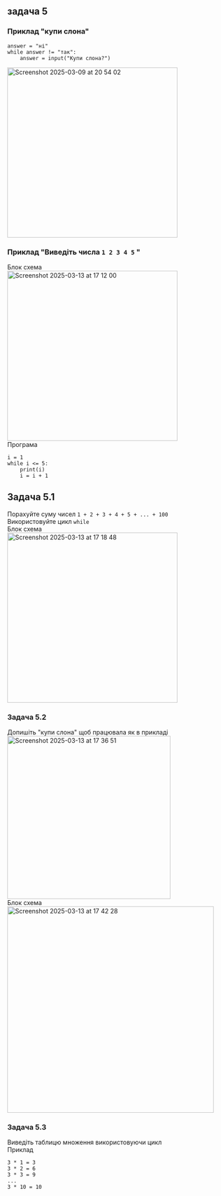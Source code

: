 ## задача 5

### Приклад "купи слона"
   
    answer = "ні"
    while answer != "так":
        answer = input("Купи слона?")

<img width="389" alt="Screenshot 2025-03-09 at 20 54 02" src="https://github.com/user-attachments/assets/f874a337-a58e-4c6e-9580-1128ef15bb37" />

### Приклад "Виведіть числа `1 2 3 4 5` "  
Блок схема  
<img width="389" alt="Screenshot 2025-03-13 at 17 12 00" src="https://github.com/user-attachments/assets/3724f9ee-4a5b-48bf-88c0-e56f1378dff7" />  
Програма    

    i = 1
    while i <= 5:
        print(i)
        i = i + 1

## Задача 5.1
Порахуйте суму чисел `1 + 2 + 3 + 4 + 5 + ... + 100`  
Використовуйте цикл `while`  
Блок схема  
<img width="389" alt="Screenshot 2025-03-13 at 17 18 48" src="https://github.com/user-attachments/assets/10dca682-3c0c-4d52-af45-d42186206f17" />  

### Задача 5.2
Допишіть "купи слона" щоб працювала як в прикладі   
<img width="373" alt="Screenshot 2025-03-13 at 17 36 51" src="https://github.com/user-attachments/assets/f2d49ea0-f50f-4388-beb6-e847fdf59912" />  
Блок схема  
<img width="472" alt="Screenshot 2025-03-13 at 17 42 28" src="https://github.com/user-attachments/assets/86770c77-c99c-4b96-a23b-8beda5b07cab" />

### Задача 5.3
Виведіть таблицю множення використовуючи цикл   
Приклад 

    3 * 1 = 3
    3 * 2 = 6
    3 * 3 = 9
    ...
    3 * 10 = 10
  
